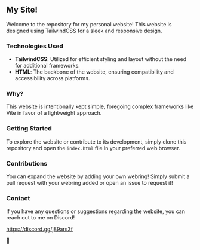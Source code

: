 ## My Site!

Welcome to the repository for my personal website! This website is designed using TailwindCSS for a sleek and responsive design.

### Technologies Used

- **TailwindCSS**: Utilized for efficient styling and layout without the need for additional frameworks.
- **HTML**: The backbone of the website, ensuring compatibility and accessibility across platforms.

### Why?

This website is intentionally kept simple, foregoing complex frameworks like Vite in favor of a lightweight approach.

### Getting Started

To explore the website or contribute to its development, simply clone this repository and open the `index.html` file in your preferred web browser.

### Contributions

You can expand the website by adding your own webring! Simply submit a pull request with your webring added or open an issue to request it!

### Contact

If you have any questions or suggestions regarding the website, you can reach out to me on Discord! 

https://discord.gg/j89ars3f

👋
